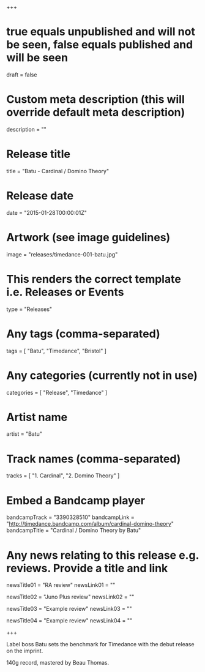 +++

# true equals unpublished and will not be seen, false equals published and will be seen
draft = false

# Custom meta description (this will override default meta description)
description = ""

# Release title
title = "Batu - Cardinal / Domino Theory"

# Release date
date = "2015-01-28T00:00:01Z"

# Artwork (see image guidelines)
image = "releases/timedance-001-batu.jpg"

# This renders the correct template i.e. Releases or Events
type = "Releases"

# Any tags (comma-separated)
tags = [ 
	"Batu",
	"Timedance", 
	"Bristol"
]

# Any categories (currently not in use)
categories = [ 
	"Release", 
	"Timedance" 
]

# Artist name
artist = "Batu"

# Track names (comma-separated)
tracks = [
	"1. Cardinal",
	"2. Domino Theory"
]

# Embed a Bandcamp player
bandcampTrack = "3390328510"
bandcampLink = "http://timedance.bandcamp.com/album/cardinal-domino-theory"
bandcampTitle = "Cardinal / Domino Theory by Batu"

# Any news relating to this release e.g. reviews. Provide a title and link
newsTitle01 = "RA review"
newsLink01 = ""

newsTitle02 = "Juno Plus review"
newsLink02 = ""

newsTitle03 = "Example review"
newsLink03 = ""

newsTitle04 = "Example review"
newsLink04 = ""

+++

<!-- Provide a summary/statement below -->
Label boss Batu sets the benchmark for Timedance with the debut release on the imprint.
 
140g record, mastered by Beau Thomas.

